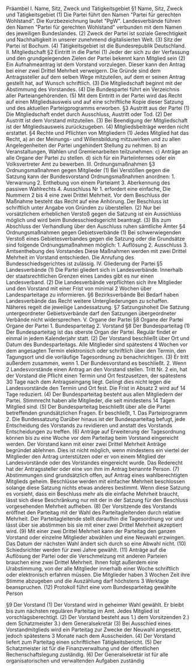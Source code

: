 Präambel
I. Name, Sitz, Zweck und Tätigkeitsgebiet
  §1 Name, Sitz, Zweck und Tätigkeitsgebiet
    (1) Die Partei führt den Namen "Partei für gerechten Wohlstand". Die Kurzbezeichnung lautet "PgW". Landesverbände führen den Namen "Partei für gerechten Wohlstand" verbunden mit dem Namen des jeweiligen Bundeslandes.
    (2) Zweck der Partei ist soziale Gerechtigkeit und Nachhaltigkeit in unserer zunehmend digitalisierten Welt.
    (3) Sitz der Partei ist Bochum.
    (4) Tätigkeitsgebiet ist die Bundesrepublik Deutschland.
II. Mitgliedschaft
  §2 Eintritt in die Partei
    (1) Jeder der sich zu der Verfassung und den grundgelegenden Zielen der Partei bekennt kann Mitglied sein
    (2) Ein Aufnahmeantrag ist dem Vorstand vorzulegen. Dieser kann den Antrag bei einer zwei Drittel Mehrheit verweigern. Die Gründe sind dem Antragssteller auf dem selben Wege mitzuteilen, auf dem er seinen Antrag gestellt hat, auf Wunsch schriftlich.
    (3) Die Mitgliedschaft beginnt mit der Abstimmung des Vorstandes.
    (4) Die Bundespartei führt ein Verzeichnis aller Parteiangehörenden.
    (5) Mit dem Eintritt in der Partei wird das Recht auf einen Mitgliedsausweis und auf eine schriftliche Kopie dieser Satzung und des aktuellen Parteigprogramms erworben.
  §3 Austritt aus der Partei
    (1) Die Mitgliedschaft endet durch Ausschluss, Austritt oder Tod.
    (2) Der Austritt ist dem Vorstand mitzuteilen.
    (3) Bei Beendigung der Mitgliedschaft ist der Mitgliedsausweis zurückzugeben.
    (4) Mitgliedsbeiträge werden nicht erstattet.
  §4 Rechte und Pflichten von Mitgliedern
    (1) Jedes Mitglied hat das Recht,
      a) an der Meinungs- und Willensbildung mitzuwirken und zu allen Angelegenheiten der Partei ungehindert Stellung zu nehmen.
      b) an Veranstaltungen, Wahlen und Gremienarbeiten teilzunehmen.
      c) Anträge an alle Organe der Partei zu stellen.
      d) sich für ein Parteiinternes oder ein Volksvertreter Amt zu bewerben.
III. Ordnungsmaßnahmen
  §3 Ordnungsmaßnahmen gegen Mitglieder
    (1) Bei Verstößen gegen die Satzung kann der Bundesvorstand Ordnungsmaßnahmen anordnen:
      1. Verwarnung
      2. Enthebung von einem Parteiamt
      3. Aberkennung des passiven Wahlrechts
      4. Ausschluss
    Nr 1. erfordert eine einfache, Die Nummern 2 bis 4 eine zwei Drittel Mehrheit. Vor dem Beschluss der Maßnahme besteht das Recht auf eine Anhörung. Der Beschluss ist schriftlich unter Angabe von Gründen zu überstellen.
    (2) Nur bei vorsätzlichem erheblichen Verstoß gegen die Satzung ist ein Ausschluss möglich und wird beim Bundesschiedsgericht beantragt.
    (3) Bis zum Abschluss der Verhandlung über den Auschluss ruhen sämtliche Ämter
  §4 Ordnungsmaßnahmen gegen Gebietsverbände
    (1) Bei schwerwiegenden Verstoß eines Gebietesverbandes gegen die Satzung oder die Grundsätze sind folgende Ordnungsmaßnahmen möglich:
      1. Auflösung
      2. Ausschluss
      3. Amtsenthebung des Vorstandes
    Diese Maßnahmen werden mit zwei Drittel Mehrheit im Vorstand entschieden. Die Anrufung des Bundesschiedsgerichtes ist zulässig.
IV. Gliederung der Partei
  §5 Landesverbände
    (1) Die Partei gliedert sich in Landesverbände. Innerhalb der staatsrechtlichen Grenzen eines Landes gibt es nur einen Landesverband.
    (2) Die Landesverbände verpflichten sich ihre Mitglieder und den Vorstand mit einer Frist von minimal 2 Wochen über Landesparteitage zu informieren.
  §6 Bezirksverbände
    Bei Bedarf haben Landesverbände das Recht weitere Untergliederungen zu schaffen. Näheres regelt die jeweilige Landessatzung.
  §7 Satzungshoheit
    Die Satzung untergeordneter Gebietsverbände darf den Satzungen übergeordneter Verbände nicht widersprechen.
V. Organe der Partei
  §8 Organe der Partei
    Organe der Partei 
      1. Bundesparteitag
      2. Vorstand
  §8 Der Bundesparteitag
    (1) Der Bundesparteitag ist das oberste Organ der Partei. Regulär findet er einmal in jedem Kalenderjahr statt.
    (2) Der Vorstand beschließt über Ort und Datum des Bundesparteitags. Alle Mitglieder sind spätestens 4 Wochen vor dem angesagten Termin elektronisch oder schriftlich über den Termin, den Tagungsort und die vorläufige Tagesordnung zu benachrichtigen.
    (3) Er tritt außerdem zusammen, wenn
      1. Der Bundesvorstand es beschließt.
      2. Wenn 2 Landesvorstände einen Antrag an den Vorstand stellen.
      Tritt Nr. 2 ein, hat der Vorstand die Pflicht einen Termin und Ort festzusetzen, der spätestens 30 Tage nach dem Antragseingang liegt. Gelingt dies nicht legen die Landesvorstände den Termin und Ort fest. Die Frist in Absatz 2 wird auf 14 Tage reduziert.
    (4) Der Bundesparteitag besteht aus allen Mitgliedern der Partei. Stimmrecht haben alle Mitglieder, die seit mindestens 14 Tagen Mitglied sind.
    (5) Der Bundesparteitag beschließt über alle die Partei betreffenden grundsätzlichen Fragen. Er beschließt,
      1. Das Parteiprogramm
      2. Die Bundessatzung
      Darüber hinaus ist der Bundesparteitag befugt, jede Entscheidung des Vorstands zu revidieren und anstatt des Vorstands Entscheidungen zu treffen.
    (6) Anträge auf Erweiterung der Tagesordnung können bis zu eine Woche vor dem Parteitag beim Vorstand eingereicht werden. Der Vorstand kann mit einer zwei Drittel Mehrheit Anträge begründet ablehnen. Dies ist nicht möglich, wenn mindestens ein viertel der Mitglieder den Antrag unterstützen oder er von einem Mitglied der Landesvorstände oder des Vorstandes eingereicht wurde. Das Rederecht hat der Antragssteller oder eine von ihm im Antrag benannte Person.
    (7) Abstimmungen sind grundsätzlich offen, auf Antrag eines wahlberechtigten Mitglieds geheim. Beschlüsse werden mit einfacher Mehrheit beschlossen solange diese Satzung nichts etwas anderes bestimmt. Wenn diese Satzung es vorsieht, dass ein Beschluss mehr als die einfache Mehrheit braucht, lässt sich diese Beschränkung nur mit der in der Satzung für den Beschluss vorgesehenden Mehrheit aufheben.
    (8) Der Vorsitzende des Vorstands eröffnet den Parteitag mit der Wahl des Parteitagleitenden durch relative Mehrheit. Der Parteitagleitende stellt daraufhin die Tagesordnung vor und lässt über sie abstimmen bis sie mit einer zwei Drittel Mehrheit akzeptiert wird.
    (9) Mit einer zwei Drittel Mehrheit kann der Parteitag den ganzen Vorstand oder einzelne Mitglieder abwählen und eine Neuwahl erzwingen. Das Datum der nächsten Wahl ändert sich durch so eine Abwahl nicht.
    (10) Schiedsrichter werden für zwei Jahre gewählt.
    (11) Anträge auf die Auflösung der Partei oder die Verschmelzung mit anderen Parteien brauchen eine zwei Drittel Mehrheit. Ihnen folgt außerdem eine Urabstimmung, von der alle Mitglieder innerhalb einer Woche schriftlich oder elektronisch erfahren müssen. Die Mitglieder haben 3 Wochen Zeit ihre Stimme abzugeben und die Auszählung darf höchstens 3 Werktage beanspruchen.
    (12) Protokoll führt eine vom Bundesparteitag gewählte Person
    
  §9 Der Vorstand
    (1) Der Vorstand wird in geheimer Wahl gewählt. Er bleibt bis zum nächsten regulären Parteitag im Amt. Jedes Mitglied ist vorschlagsberechtigt.
    (2) Der Vorstand besteht aus
      1.) dem Vorsitzenden
      2.) dem Schatzmeister
      3.) dem Generalsekretär
    (3) Bei Ausschied eines Vorstandmitglieds wird ein Parteitag zur Zwecke der Neuwahl angesetzt, jedoch spätestens 3 Monate nach dem Ausscheiden.
    (4) Der Vorstand liefert zum Parteitag einen schriftlichen Tätigkeitsbericht.
    (5) Der Schatzmeister ist für die Finanzverwaltung und der öffentlichen Rechenschaftslegung zuständig.
    (6) Der Generalsekretär ist für alle organisatorischen und verwaltenden Aufgaben zuständig 
    
